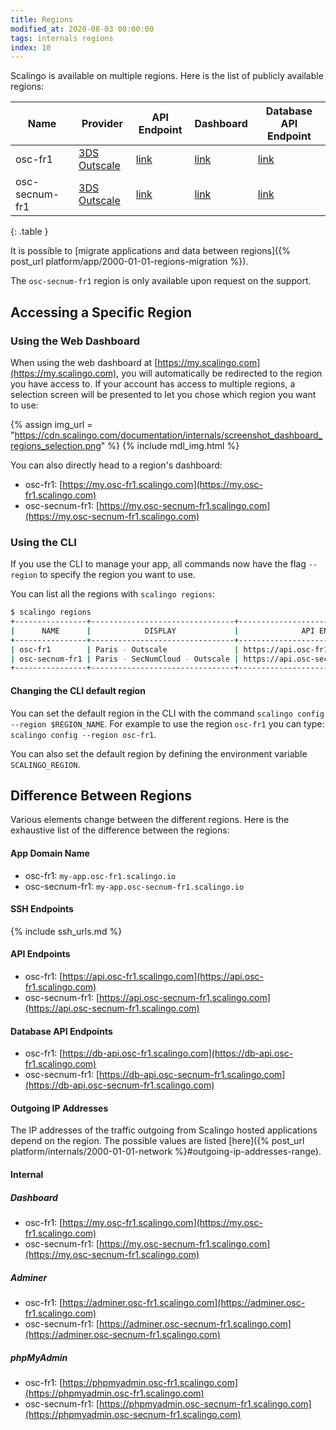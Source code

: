 ```yaml
---
title: Regions
modified_at: 2020-08-03 00:00:00
tags: internals regions
index: 10
---
```


Scalingo is available on multiple regions. Here is the list of publicly
available regions:

| Name  | Provider | API Endpoint | Dashboard | Database API Endpoint |
| ------------- | ------------- | ------------- | ------------- | -------- |
| osc-fr1  | [3DS Outscale](https://outscale.com/) | [link](https://api.osc-fr1.scalingo.com) | [link](https://my.osc-fr1.scalingo.com) | [link](https://db-api.osc-fr1.scalingo.com) |
| osc-secnum-fr1  | [3DS Outscale](https://outscale.com/) | [link](https://api.osc-secnum-fr1.scalingo.com) | [link](https://my.osc-secnum-fr1.scalingo.com) | [link](https://db-api.osc-secnum-fr1.scalingo.com) |
{: .table }


It is possible to [migrate applications and data between regions]({% post_url platform/app/2000-01-01-regions-migration %}).

The `osc-secnum-fr1` region is only available upon request on the support.

## Accessing a Specific Region

### Using the Web Dashboard

When using the web dashboard at
[https://my.scalingo.com](https://my.scalingo.com), you will automatically be
redirected to the region you have access to. If your account has access to
multiple regions, a selection screen will be presented to let you chose which
region you want to use:

{% assign img_url = "https://cdn.scalingo.com/documentation/internals/screenshot_dashboard_regions_selection.png" %}
{% include mdl_img.html %}

You can also directly head to a region's dashboard:

- osc-fr1:
  [https://my.osc-fr1.scalingo.com](https://my.osc-fr1.scalingo.com)
- osc-secnum-fr1:
  [https://my.osc-secnum-fr1.scalingo.com](https://my.osc-secnum-fr1.scalingo.com)

### Using the CLI

If you use the CLI to manage your app, all commands now have the flag `--region`
to specify the region you want to use.

You can list all the regions with `scalingo regions`:

```bash
$ scalingo regions
+----------------+--------------------------------+-----------------------------------------+
|      NAME      |            DISPLAY             |              API ENDPOINT               |
+----------------+--------------------------------+-----------------------------------------+
| osc-fr1        | Paris - Outscale               | https://api.osc-fr1.scalingo.com        |
| osc-secnum-fr1 | Paris - SecNumCloud - Outscale | https://api.osc-secnum-fr1.scalingo.com |
+----------------+--------------------------------+-----------------------------------------+
```

#### Changing the CLI default region

You can set the default region in the CLI with the command `scalingo config --region $REGION_NAME`. For example to use the region `osc-fr1` you can type: `scalingo config --region osc-fr1`.

You can also set the default region by defining the environment variable `SCALINGO_REGION`.

## Difference Between Regions

Various elements change between the different regions. Here is the exhaustive
list of the difference between the regions:

#### App Domain Name

* osc-fr1: `my-app.osc-fr1.scalingo.io`
* osc-secnum-fr1: `my-app.osc-secnum-fr1.scalingo.io`

#### SSH Endpoints

{% include ssh_urls.md %}

#### API Endpoints

* osc-fr1:
  [https://api.osc-fr1.scalingo.com](https://api.osc-fr1.scalingo.com)
* osc-secnum-fr1:
  [https://api.osc-secnum-fr1.scalingo.com](https://api.osc-secnum-fr1.scalingo.com)

#### Database API Endpoints

* osc-fr1:
  [https://db-api.osc-fr1.scalingo.com](https://db-api.osc-fr1.scalingo.com)
* osc-secnum-fr1:
  [https://db-api.osc-secnum-fr1.scalingo.com](https://db-api.osc-secnum-fr1.scalingo.com)

#### Outgoing IP Addresses

The IP addresses of the traffic outgoing from Scalingo hosted applications
depend on the region. The possible values are listed [here]({% post_url
platform/internals/2000-01-01-network %}#outgoing-ip-addresses-range).

#### Internal

##### Dashboard

* osc-fr1:
  [https://my.osc-fr1.scalingo.com](https://my.osc-fr1.scalingo.com)
* osc-secnum-fr1:
  [https://my.osc-secnum-fr1.scalingo.com](https://my.osc-secnum-fr1.scalingo.com)

##### Adminer

* osc-fr1:
  [https://adminer.osc-fr1.scalingo.com](https://adminer.osc-fr1.scalingo.com)
* osc-secnum-fr1:
  [https://adminer.osc-secnum-fr1.scalingo.com](https://adminer.osc-secnum-fr1.scalingo.com)

##### phpMyAdmin

* osc-fr1:
  [https://phpmyadmin.osc-fr1.scalingo.com](https://phpmyadmin.osc-fr1.scalingo.com)
* osc-secnum-fr1:
  [https://phpmyadmin.osc-secnum-fr1.scalingo.com](https://phpmyadmin.osc-secnum-fr1.scalingo.com)
